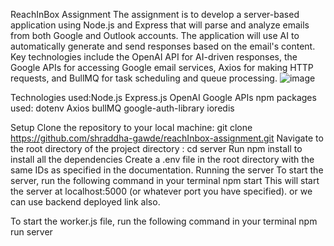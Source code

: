 ReachInBox Assignment
The assignment is to develop a server-based application using Node.js and Express that will parse and analyze emails from both Google and Outlook accounts. The application will use AI to automatically generate and send responses based on the email's content. Key technologies include the OpenAI API for AI-driven responses, the Google APIs for accessing Google email services, Axios for making HTTP requests, and BullMQ for task scheduling and queue processing.
![image](https://github.com/user-attachments/assets/b49a9adf-767c-4980-87c8-04e8a5a36789)

Technologies used:Node.js
Express.js
OpenAI
Google APIs
npm packages used:
dotenv
Axios
bullMQ
google-auth-library
ioredis

Setup
Clone the repository to your local machine:
git clone https://github.com/shraddha-gawde/reachInbox-assignment.git
Navigate to the root directory of the project directory :
cd server
Run npm install to install all the dependencies
Create a .env file in the root directory with the same IDs as specified in the documentation.
Running the server
To start the server, run the following command in your terminal
npm start
This will start the server at localhost:5000 (or whatever port you have specified). or we can use backend deployed link also.

To start the worker.js file, run the following command in your terminal
npm run server

